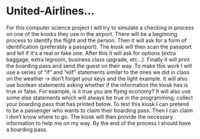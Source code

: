 # United-Airlines...

For this computer science project I will try to simulate a checking in process on one of the kiosks they use in the airport. 
There will be a beginning process to identify the flight and the person. Then it will ask for a form of identification (preferably a passport). 
The kiosk will then scan the passport and tell if it's a real or fake one. After this it will ask for options (extra baggage, extra legroom, business class upgrade, etc…).
Finally it will print the boarding pass and send the guest on their way. 
To make this work I will use a series of “if” and “elif” statements similar to the ones we did in class on the weather → don’t forget your keys and the light example.
It will also use boolean statements asking whether if the information the kiosk has is true or false.
For example, is it true you are flying economy? It will also use some else statements which will always be true in the programming; collect your boarding pass that has printed below.
To test this kiosk I can pretend to be a passenger who wants to claim their boarding pass. 
Then I can claim I don’t know where to go.
The kiosk will then provide the necessary information to help me on my way. 
By the end of the process I should have a boarding pass.
